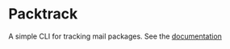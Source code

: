 # Packtrack 
A simple CLI for tracking mail packages. See the [documentation](binnev.github.io/packtrack)